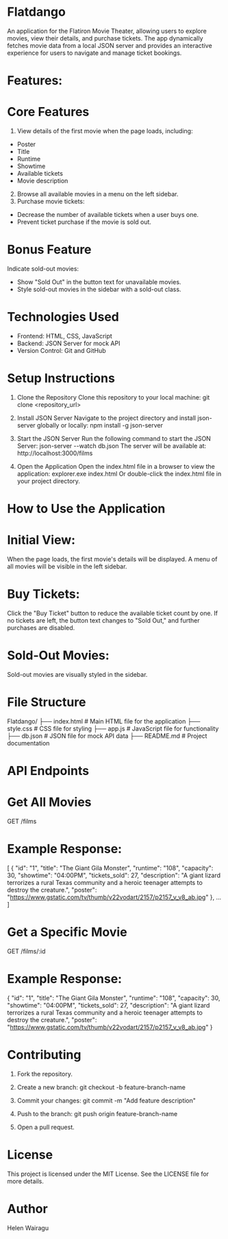 # Flatdango
An application for the Flatiron Movie Theater, allowing users to explore movies, view their details, and purchase tickets. The app dynamically fetches movie data from a local JSON server and provides an interactive experience for users to navigate and manage ticket bookings.

# Features:
# Core Features
1. View details of the first movie when the page loads, including:
- Poster
- Title
- Runtime
- Showtime
- Available tickets
- Movie description
2. Browse all available movies in a menu on the left sidebar.
3. Purchase movie tickets:
- Decrease the number of available tickets when a user buys one.
- Prevent ticket purchase if the movie is sold out.

# Bonus Feature
Indicate sold-out movies:
- Show "Sold Out" in the button text for unavailable movies.
- Style sold-out movies in the sidebar with a sold-out class.

# Technologies Used
- Frontend: HTML, CSS, JavaScript
- Backend: JSON Server for mock API
- Version Control: Git and GitHub

# Setup Instructions
1. Clone the Repository
Clone this repository to your local machine:
git clone <repository_url>

2. Install JSON Server
Navigate to the project directory and install json-server globally or locally:
npm install -g json-server

3. Start the JSON Server
Run the following command to start the JSON Server:
json-server --watch db.json
The server will be available at: http://localhost:3000/films

4. Open the Application
Open the index.html file in a browser to view the application:
explorer.exe index.html
Or double-click the index.html file in your project directory.

# How to Use the Application
# Initial View:
When the page loads, the first movie's details will be displayed.
A menu of all movies will be visible in the left sidebar.

# Buy Tickets:
Click the "Buy Ticket" button to reduce the available ticket count by one.
If no tickets are left, the button text changes to "Sold Out," and further purchases are disabled.

# Sold-Out Movies:
Sold-out movies are visually styled in the sidebar.

# File Structure
Flatdango/
├── index.html        # Main HTML file for the application
├── style.css         # CSS file for styling
├── app.js            # JavaScript file for functionality
├── db.json           # JSON file for mock API data
├── README.md         # Project documentation

# API Endpoints
# Get All Movies
GET /films

# Example Response:
[
  {
    "id": "1",
    "title": "The Giant Gila Monster",
    "runtime": "108",
    "capacity": 30,
    "showtime": "04:00PM",
    "tickets_sold": 27,
    "description": "A giant lizard terrorizes a rural Texas community and a heroic teenager attempts to destroy the creature.",
    "poster": "https://www.gstatic.com/tv/thumb/v22vodart/2157/p2157_v_v8_ab.jpg"
  },
  ...
]

# Get a Specific Movie
GET /films/:id

# Example Response:
{
  "id": "1",
  "title": "The Giant Gila Monster",
  "runtime": "108",
  "capacity": 30,
  "showtime": "04:00PM",
  "tickets_sold": 27,
  "description": "A giant lizard terrorizes a rural Texas community and a heroic teenager attempts to destroy the creature.",
  "poster": "https://www.gstatic.com/tv/thumb/v22vodart/2157/p2157_v_v8_ab.jpg"
}

# Contributing
1. Fork the repository.

2. Create a new branch:
git checkout -b feature-branch-name

3. Commit your changes:
git commit -m "Add feature description"

4. Push to the branch:
git push origin feature-branch-name

5. Open a pull request.

# License
This project is licensed under the MIT License. See the LICENSE file for more details.

# Author
Helen Wairagu
